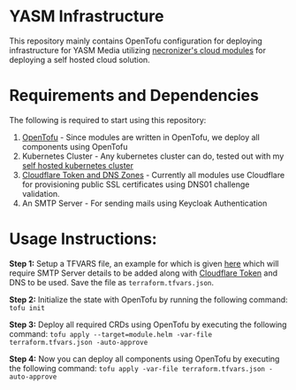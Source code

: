 # YASM Infrastructure

This repository mainly contains OpenTofu configuration for deploying infrastructure for YASM Media utilizing [necronizer's cloud modules](https://github.com/necro-cloud/modules) for deploying a self hosted cloud solution.

# Requirements and Dependencies

The following is required to start using this repository:
1. [OpenTofu](https://opentofu.org/) - Since modules are written in OpenTofu, we deploy all components using OpenTofu
2. Kubernetes Cluster - Any kubernetes cluster can do, tested out with my [self hosted kubernetes cluster](https://github.com/YASM-Media/cluster)
3. [Cloudflare Token and DNS Zones](https://www.cloudflare.com/) - Currently all modules use Cloudflare for provisioning public SSL certificates using DNS01 challenge validation.
4. An SMTP Server - For sending mails using Keycloak Authentication

# Usage Instructions:

**Step 1:** Setup a TFVARS file, an example for which is given [here](terraform-example.tfvars.json) which will require SMTP Server details to be added along with [Cloudflare Token](https://cert-manager.io/docs/configuration/acme/dns01/cloudflare/#api-tokens) and DNS to be used. Save the file as `terraform.tfvars.json`.

**Step 2:** Initialize the state with OpenTofu by running the following command: `tofu init`

**Step 3:** Deploy all required CRDs using OpenTofu by executing the following command: `tofu apply --target=module.helm -var-file terraform.tfvars.json -auto-approve`

**Step 4:** Now you can deploy all components using OpenTofu by executing the following command: `tofu apply -var-file terraform.tfvars.json -auto-approve`
